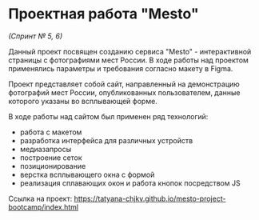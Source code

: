 # Проектная работа "Mesto"
*(Спринт № 5, 6)*

Данный проект посвящен созданию сервиса "Mesto" - интерактивной страницы с фотографиями мест России.
В ходе работы над проектом применялись параметры и требования согласно макету в Figma.

Проект представляет собой сайт, направленный на демонстрацию фотографий мест России, опубликованных пользователем, данные которого указаны во всплывающей форме.

В ходе работы над сайтом был применен ряд технологий:

* работа с макетом
* разработка интерфейса для различных устройств
* медиазапросы
* построение сеток
* позиционирование
* верстка всплывающего окна с формой
* реализация сплавающих окон и работа кнопок посредством JS

Ссылка на проект:
https://tatyana-chjkv.github.io/mesto-project-bootcamp/index.html
